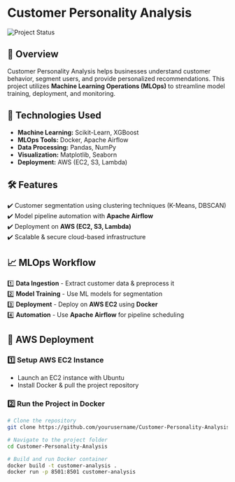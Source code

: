 # Customer Personality Analysis  
![Project Status](https://img.shields.io/badge/Project%20Status-Ongoing-orange)

## 📌 Overview  
Customer Personality Analysis helps businesses understand customer behavior, segment users, and provide personalized recommendations. This project utilizes **Machine Learning Operations (MLOps)** to streamline model training, deployment, and monitoring.

## 🚀 Technologies Used  
- **Machine Learning:** Scikit-Learn, XGBoost  
- **MLOps Tools:** Docker, Apache Airflow  
- **Data Processing:** Pandas, NumPy  
- **Visualization:** Matplotlib, Seaborn  
- **Deployment:** AWS (EC2, S3, Lambda)  


## 🛠️ Features  
✔️ Customer segmentation using clustering techniques (K-Means, DBSCAN)  
✔️ Model pipeline automation with **Apache Airflow**  
✔️ Deployment on **AWS (EC2, S3, Lambda)**  
✔️ Scalable & secure cloud-based infrastructure  

## 📈 MLOps Workflow  
1️⃣ **Data Ingestion** - Extract customer data & preprocess it  
2️⃣ **Model Training** - Use ML models for segmentation  
3️⃣ **Deployment** - Deploy on **AWS EC2** using **Docker**  
4️⃣ **Automation** - Use **Apache Airflow** for pipeline scheduling  

## 🚀 AWS Deployment  
### 1️⃣ **Setup AWS EC2 Instance**  
- Launch an EC2 instance with Ubuntu  
- Install Docker & pull the project repository  

### 2️⃣ **Run the Project in Docker**  
```bash
# Clone the repository
git clone https://github.com/yourusername/Customer-Personality-Analysis.git

# Navigate to the project folder
cd Customer-Personality-Analysis

# Build and run Docker container
docker build -t customer-analysis .
docker run -p 8501:8501 customer-analysis
  
